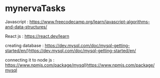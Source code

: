 # mynervaTasks

Javascript :  https://www.freecodecamp.org/learn/javascript-algorithms-and-data-structures/

React js : https://react.dev/learn

creating database : https://dev.mysql.com/doc/mysql-getting-started/en/)https://dev.mysql.com/doc/mysql-getting-started/en/

connecting it to node js : https://www.npmjs.com/package/mysql)https://www.npmjs.com/package/mysql

